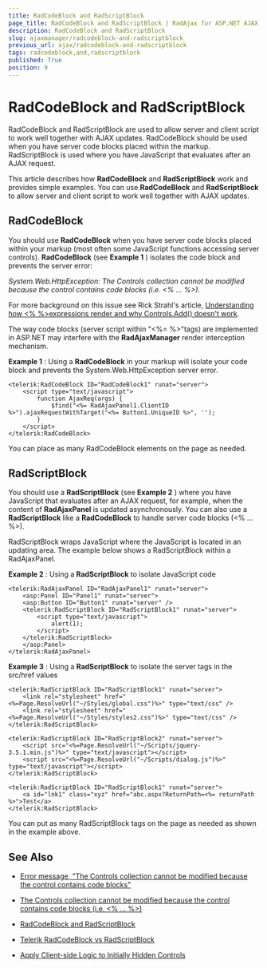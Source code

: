 ```yaml
---
title: RadCodeBlock and RadScriptBlock
page_title: RadCodeBlock and RadScriptBlock | RadAjax for ASP.NET AJAX Documentation
description: RadCodeBlock and RadScriptBlock
slug: ajaxmanager/radcodeblock-and-radscriptblock
previous_url: ajax/radcodeblock-and-radscriptblock
tags: radcodeblock,and,radscriptblock
published: True
position: 9
---
```


# RadCodeBlock and RadScriptBlock

RadCodeBlock and RadScriptBlock are used to allow server and client script to work well together with AJAX updates. RadCodeBlock should be used when you have server code blocks placed within the markup. RadScriptBlock is used where you have JavaScript that evaluates after an AJAX request.

This article describes how **RadCodeBlock** and **RadScriptBlock** work and provides simple examples. You can use **RadCodeBlock** and **RadScriptBlock** to allow server and client script to work well together with AJAX updates.

## RadCodeBlock

You should use **RadCodeBlock** when you have server code blocks placed within your markup (most often some JavaScript functions accessing server controls). **RadCodeBlock** (see **Example 1** ) isolates the code block and prevents the server error:

*System.Web.HttpException: The Controls collection cannot be modified because the control contains code blocks (i.e. <% ... %>).*

For more background on this issue see Rick Strahl's article, [Understanding how <% %>expressions render and why Controls.Add() doesn't work](http://www.west-wind.com/WebLog/posts/6148.aspx).

The way code blocks (server script within "<%= %>"tags) are implemented in ASP.NET may interfere with the **RadAjaxManager** render interception mechanism.

**Example 1** : Using a **RadCodeBlock** in your markup will isolate your code block and prevents the System.Web.HttpException server error.

````ASP.NET
<telerik:RadCodeBlock ID="RadCodeBlock1" runat="server">
	<script type="text/javascript">
	    function AjaxReq(args) {
	        $find("<%= RadAjaxPanel1.ClientID %>").ajaxRequestWithTarget("<%= Button1.UniqueID %>", '');
	    }
	</script>
</telerik:RadCodeBlock>
````

You can place as many RadCodeBlock elements on the page as needed. 

## RadScriptBlock

You should use a **RadScriptBlock** (see **Example 2** ) where you have JavaScript that evaluates after an AJAX request, for example, when the content of **RadAjaxPanel** is updated asynchronously. You can also use a **RadScriptBlock** like a **RadCodeBlock** to handle server code blocks (<% ... %>).

RadScriptBlock wraps JavaScript where the JavaScript is located in an updating area. The example below shows a RadScriptBlock within a RadAjaxPanel.

**Example 2** : Using a **RadScriptBlock** to isolate JavaScript code

````ASP.NET
<telerik:RadAjaxPanel ID="RadAjaxPanel1" runat="server">
	<asp:Panel ID="Panel1" runat="server">
	<asp:Button ID="Button1" runat="server" />
	<telerik:RadScriptBlock ID="RadScriptBlock1" runat="server">
		<script type="text/javascript">
		    alert(1);            
		</script>
	</telerik:RadScriptBlock>
	</asp:Panel>
</telerik:RadAjaxPanel>
````

**Example 3** : Using a **RadScriptBlock** to isolate the server tags in the src/href values

````ASP.NET
<telerik:RadScriptBlock ID="RadScriptBlock1" runat="server">
	<link rel="stylesheet" href="<%=Page.ResolveUrl("~/Styles/global.css")%>" type="text/css" />
	<link rel="stylesheet" href="<%=Page.ResolveUrl("~/Styles/styles2.css")%>" type="text/css" />
</telerik:RadScriptBlock>
 
<telerik:RadScriptBlock ID="RadScriptBlock2" runat="server">
	<script src="<%=Page.ResolveUrl("~/Scripts/jquery-3.5.1.min.js")%>" type="text/javascript"></script>
	<script src="<%=Page.ResolveUrl("~/Scripts/dialog.js")%>" type="text/javascript"></script>
</telerik:RadScriptBlock>

<telerik:RadScriptBlock ID="RadScriptBlock1" runat="server">
	<a id="lnk1" class="xyz" href="abc.aspx?ReturnPath=<%= returnPath %>">Test</a>
</telerik:RadScriptBlock>
````

You can put as many RadScriptBlock tags on the page as needed as shown in the example above. 


## See Also

* [Error message, "The Controls collection cannot be modified because the control contains code blocks"](https://docs.telerik.com/devtools/aspnet-ajax/general-information/troubleshooting/general-troubleshooting#error-message-the-controls-collection-cannot-be-modified-because-the-control-contains-code-blocks)

* [The Controls collection cannot be modified because the control contains code blocks (i.e. <% ... %>)](https://www.telerik.com/forums/232173-the-controls-collection-cannot-be-modified-because-the-control-contains-code-blocks-i-e-lt-gt)

* [RadCodeBlock and RadScriptBlock](https://www.telerik.com/forums/radcodeblock-and-radscriptblock)

* [Telerik RadCodeBlock vs RadScriptBlock](https://www.inalign.com/sitefinity/telerik-radcodeblock-vs-radscriptblock)

* [Apply Client-side Logic to Initially Hidden Controls](https://www.telerik.com/support/kb/aspnet-ajax/details/apply-client-side-logic-to-initially-hidden-controls)

